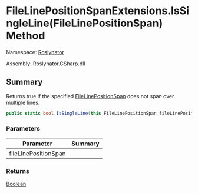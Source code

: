 # FileLinePositionSpanExtensions\.IsSingleLine\(FileLinePositionSpan\) Method

Namespace: [Roslynator](../../README.md)

Assembly: Roslynator\.CSharp\.dll

## Summary

Returns true if the specified [FileLinePositionSpan](https://docs.microsoft.com/en-us/dotnet/api/microsoft.codeanalysis.filelinepositionspan) does not span over multiple lines\.

```csharp
public static bool IsSingleLine(this FileLinePositionSpan fileLinePositionSpan)
```

### Parameters

| Parameter | Summary |
| --------- | ------- |
| fileLinePositionSpan | |

### Returns

[Boolean](https://docs.microsoft.com/en-us/dotnet/api/system.boolean)





